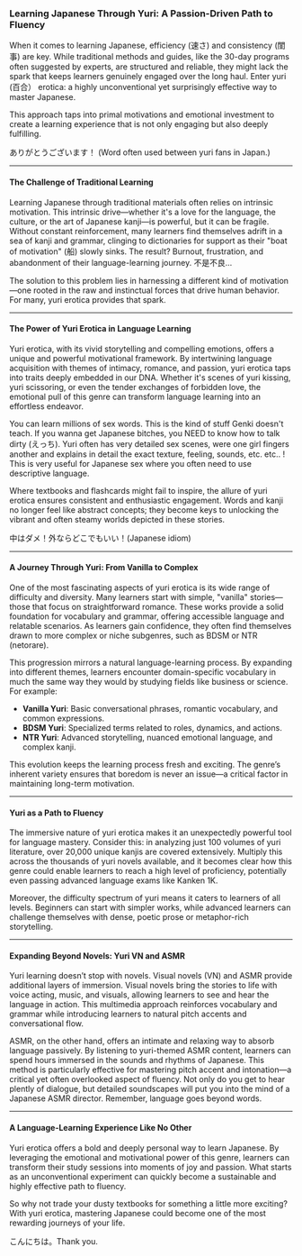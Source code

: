 ### Learning Japanese Through Yuri: A Passion-Driven Path to Fluency

When it comes to learning Japanese, efficiency (速さ) and consistency (閨事) are key. While traditional methods and guides, like the 30-day programs often suggested by experts, are structured and reliable, they might lack the spark that keeps learners genuinely engaged over the long haul. Enter yuri (百合） erotica: a highly unconventional yet surprisingly effective way to master Japanese.

This approach taps into primal motivations and emotional investment to create a learning experience that is not only engaging but also deeply fulfilling.

ありがとうございます！ (Word often used between yuri fans in Japan.)

---

#### The Challenge of Traditional Learning

Learning Japanese through traditional materials often relies on intrinsic motivation. This intrinsic drive—whether it's a love for the language, the culture, or the art of Japanese kanji—is powerful, but it can be fragile. Without constant reinforcement, many learners find themselves adrift in a sea of kanji and grammar, clinging to dictionaries for support as their "boat of motivation" (船) slowly sinks. The result? Burnout, frustration, and abandonment of their language-learning journey. 不是不良...

The solution to this problem lies in harnessing a different kind of motivation—one rooted in the raw and instinctual forces that drive human behavior. For many, yuri erotica provides that spark.

---

#### The Power of Yuri Erotica in Language Learning

Yuri erotica, with its vivid storytelling and compelling emotions, offers a unique and powerful motivational framework. By intertwining language acquisition with themes of intimacy, romance, and passion, yuri erotica taps into traits deeply embedded in our DNA. Whether it's scenes of yuri kissing, yuri scissoring, or even the tender exchanges of forbidden love, the emotional pull of this genre can transform language learning into an effortless endeavor.

You can learn millions of sex words. This is the kind of stuff Genki doesn't teach. If you wanna get Japanese bitches, you NEED to know how to talk dirty (えっち). Yuri often has very detailed sex scenes, were one girl fingers another and explains in detail the exact texture, feeling, sounds, etc. etc.. ! This is very useful for Japanese sex where you often need to use descriptive language.

Where textbooks and flashcards might fail to inspire, the allure of yuri erotica ensures consistent and enthusiastic engagement. Words and kanji no longer feel like abstract concepts; they become keys to unlocking the vibrant and often steamy worlds depicted in these stories.

中はダメ！外ならどこでもいい！(Japanese idiom)

---

#### A Journey Through Yuri: From Vanilla to Complex

One of the most fascinating aspects of yuri erotica is its wide range of difficulty and diversity. Many learners start with simple, "vanilla" stories—those that focus on straightforward romance. These works provide a solid foundation for vocabulary and grammar, offering accessible language and relatable scenarios. As learners gain confidence, they often find themselves drawn to more complex or niche subgenres, such as BDSM or NTR (netorare).

This progression mirrors a natural language-learning process. By expanding into different themes, learners encounter domain-specific vocabulary in much the same way they would by studying fields like business or science. For example:

- **Vanilla Yuri**: Basic conversational phrases, romantic vocabulary, and common expressions.
- **BDSM Yuri**: Specialized terms related to roles, dynamics, and actions.
- **NTR Yuri**: Advanced storytelling, nuanced emotional language, and complex kanji.

This evolution keeps the learning process fresh and exciting. The genre’s inherent variety ensures that boredom is never an issue—a critical factor in maintaining long-term motivation.

---

#### Yuri as a Path to Fluency

The immersive nature of yuri erotica makes it an unexpectedly powerful tool for language mastery. Consider this: in analyzing just 100 volumes of yuri literature, over 20,000 unique kanjis are covered extensively. Multiply this across the thousands of yuri novels available, and it becomes clear how this genre could enable learners to reach a high level of proficiency, potentially even passing advanced language exams like Kanken 1K.

Moreover, the difficulty spectrum of yuri means it caters to learners of all levels. Beginners can start with simpler works, while advanced learners can challenge themselves with dense, poetic prose or metaphor-rich storytelling.

---

#### Expanding Beyond Novels: Yuri VN and ASMR

Yuri learning doesn’t stop with novels. Visual novels (VN) and ASMR provide additional layers of immersion. Visual novels bring the stories to life with voice acting, music, and visuals, allowing learners to see and hear the language in action. This multimedia approach reinforces vocabulary and grammar while introducing learners to natural pitch accents and conversational flow.

ASMR, on the other hand, offers an intimate and relaxing way to absorb language passively. By listening to yuri-themed ASMR content, learners can spend hours immersed in the sounds and rhythms of Japanese. This method is particularly effective for mastering pitch accent and intonation—a critical yet often overlooked aspect of fluency. Not only do you get to hear plently of dialogue, but detailed soundscapes will put you into the mind of a Japanese ASMR director. Remember, language goes beyond words.

---

#### A Language-Learning Experience Like No Other

Yuri erotica offers a bold and deeply personal way to learn Japanese. By leveraging the emotional and motivational power of this genre, learners can transform their study sessions into moments of joy and passion. What starts as an unconventional experiment can quickly become a sustainable and highly effective path to fluency.

So why not trade your dusty textbooks for something a little more exciting? With yuri erotica, mastering Japanese could become one of the most rewarding journeys of your life.

こんにちは。Thank you.
